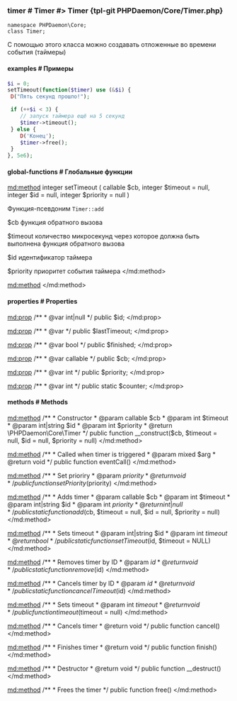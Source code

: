 ### timer # Timer #> Timer {tpl-git PHPDaemon/Core/Timer.php}

```php:p
namespace PHPDaemon\Core;
class Timer;
```

С помощью этого класса можно создавать отложенные во времени события (таймеры)

#### examples # Примеры

```php
$i = 0;
setTimeout(function($timer) use (&$i) {
 D("Пять секунд прошло!");

 if (++$i < 3) {
    // запуск таймера ещё на 5 секунд
    $timer->timeout();
 } else {
    D('Конец');
    $timer->free();
 }
}, 5e6);
```

#### global-functions # Глобальные функции 

<md:method>
integer setTimeout ( callable $cb, integer $timeout = null, integer $id = null, integer $priority = null )

Функция-псевдоним `Timer::add`

$cb
функция обратного вызова

$timeout
количество микросекунд через которое должна быть выполнена функция обратного вызова

$id
идентификатор таймера

$priority
приоритет события таймера
</md:method>

<md:method>
</md:method>

<!-- include-namespace path="\PHPDaemon\Core\Timer" commit="6f80045feaa2890961bd7c0507c5cd64c6fefc06" level="" access="" -->
#### properties # Properties

<md:prop>
/**
	 * @var int|null
	 */
public $id;
</md:prop>

<md:prop>
/**
	 * @var
	 */
public $lastTimeout;
</md:prop>

<md:prop>
/**
	 * @var bool
	 */
public $finished;
</md:prop>

<md:prop>
/**
	 * @var callable
	 */
public $cb;
</md:prop>

<md:prop>
/**
	 * @var int
	 */
public $priority;
</md:prop>

<md:prop>
/**
	 * @var int
	 */
public static $counter;
</md:prop>

#### methods # Methods

<md:method>
/**
	 * Constructor
	 * @param callable $cb
	 * @param int $timeout
	 * @param int|string $id
	 * @param int $priority
	 * @return \PHPDaemon\Core\Timer
	 */
public function __construct($cb, $timeout = null, $id = null, $priority = null)
</md:method>

<md:method>
/**
	 * Called when timer is triggered
	 * @param mixed $arg
	 * @return void
	 */
public function eventCall()
</md:method>

<md:method>
/**
	 * Set prioriry
	 * @param $priority
	 * @return void
	 */
public function setPriority($priority)
</md:method>

<md:method>
/**
	 * Adds timer
	 * @param callable $cb
	 * @param int $timeout
	 * @param int|string $id
	 * @param int $priority
	 * @return int|null
	 */
public static function add($cb, $timeout = null, $id = null, $priority = null)
</md:method>

<md:method>
/**
	 * Sets timeout
	 * @param int|string $id
	 * @param int $timeout
	 * @return bool
	 */
public static function setTimeout($id, $timeout = NULL)
</md:method>

<md:method>
/**
	 * Removes timer by ID
	 * @param $id
	 * @return void
	 */
public static function remove($id)
</md:method>

<md:method>
/**
	 * Cancels timer by ID
	 * @param $id
	 * @return void
	 */
public static function cancelTimeout($id)
</md:method>

<md:method>
/**
	 * Sets timeout
	 * @param int $timeout
	 * @return void
	 */
public function timeout($timeout = null)
</md:method>

<md:method>
/**
	 * Cancels timer
	 * @return void
	 */
public function cancel()
</md:method>

<md:method>
/**
	 * Finishes timer
	 * @return void
	 */
public function finish()
</md:method>

<md:method>
/**
	 * Destructor
	 * @return void
	 */
public function __destruct()
</md:method>

<md:method>
/**
	 * Frees the timer
	 */
public function free()
</md:method>


<!--/ include-namespace -->
